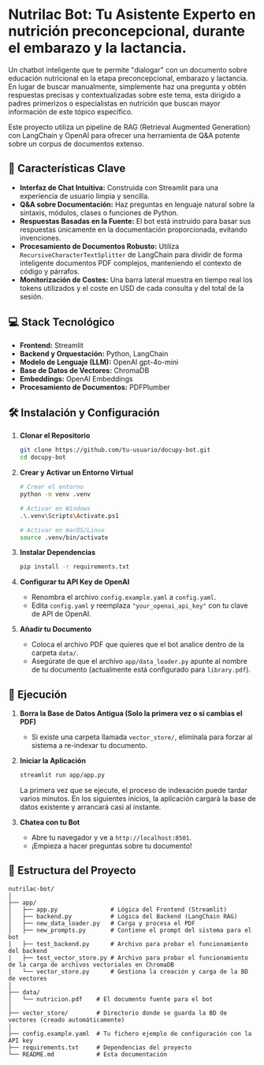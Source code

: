 # Nutrilac Bot: Tu Asistente Experto en nutrición preconcepcional, durante el embarazo y la lactancia.

Un chatbot inteligente que te permite "dialogar" con un documento sobre educación nutricional en la etapa preconcepcional, embarazo y lactancia.
En lugar de buscar manualmente, simplemente haz una pregunta y obtén respuestas precisas y contextualizadas sobre este tema, esta dirigido a padres primerizos o especialistas en nutrición que buscan mayor información de este tópico específico.

Este proyecto utiliza un pipeline de RAG (Retrieval Augmented Generation) con LangChain y OpenAI para ofrecer una herramienta de Q&A potente sobre un corpus de documentos extenso.

## 🚀 Características Clave

-   **Interfaz de Chat Intuitiva:** Construida con Streamlit para una experiencia de usuario limpia y sencilla.
-   **Q&A sobre Documentación:** Haz preguntas en lenguaje natural sobre la sintaxis, módulos, clases o funciones de Python.
-   **Respuestas Basadas en la Fuente:** El bot está instruido para basar sus respuestas únicamente en la documentación proporcionada, evitando invenciones.
-   **Procesamiento de Documentos Robusto:** Utiliza `RecursiveCharacterTextSplitter` de LangChain para dividir de forma inteligente documentos PDF complejos, manteniendo el contexto de código y párrafos.
-   **Monitorización de Costes:** Una barra lateral muestra en tiempo real los tokens utilizados y el coste en USD de cada consulta y del total de la sesión.

## 💻 Stack Tecnológico

-   **Frontend:** Streamlit
-   **Backend y Orquestación:** Python, LangChain
-   **Modelo de Lenguaje (LLM):** OpenAI gpt-4o-mini
-   **Base de Datos de Vectores:** ChromaDB
-   **Embeddings:** OpenAI Embeddings
-   **Procesamiento de Documentos:** PDFPlumber

## 🛠️ Instalación y Configuración

1.  **Clonar el Repositorio**
    ```bash
    git clone https://github.com/tu-usuario/docupy-bot.git
    cd docupy-bot
    ```

2.  **Crear y Activar un Entorno Virtual**
    ```bash
    # Crear el entorno
    python -m venv .venv

    # Activar en Windows
    .\.venv\Scripts\Activate.ps1

    # Activar en macOS/Linux
    source .venv/bin/activate
    ```

3.  **Instalar Dependencias**
    ```bash
    pip install -r requirements.txt
    ```

4.  **Configurar tu API Key de OpenAI**
    -   Renombra el archivo `config.example.yaml` a `config.yaml`.
    -   Edita `config.yaml` y reemplaza `"your_openai_api_key"` con tu clave de API de OpenAI.

5.  **Añadir tu Documento**
    -   Coloca el archivo PDF que quieres que el bot analice dentro de la carpeta `data/`.
    -   Asegúrate de que el archivo `app/data_loader.py` apunte al nombre de tu documento (actualmente está configurado para `library.pdf`).

## 🚀 Ejecución

1.  **Borra la Base de Datos Antigua (Solo la primera vez o si cambias el PDF)**
    -   Si existe una carpeta llamada `vector_store/`, elimínala para forzar al sistema a re-indexar tu documento.

2.  **Iniciar la Aplicación**
    ```bash
    streamlit run app/app.py
    ```
    La primera vez que se ejecute, el proceso de indexación puede tardar varios minutos. En los siguientes inicios, la aplicación cargará la base de datos existente y arrancará casi al instante.

3.  **Chatea con tu Bot**
    -   Abre tu navegador y ve a `http://localhost:8501`.
    -   ¡Empieza a hacer preguntas sobre tu documento!

## 📁 Estructura del Proyecto

```
nutrilac-bot/
│
├── app/
│   ├── app.py               # Lógica del Frontend (Streamlit)
│   ├── backend.py           # Lógica del Backend (LangChain RAG)
│   ├── new_data_loader.py   # Carga y procesa el PDF
│   ├── new_prompts.py       # Contiene el prompt del sistema para el bot
|   ├── test_backend.py      # Archivo para probar el funcionamiento del backend
|   ├── test_vector_store.py # Archivo para probar el funcionamiento de la carga de archivos vectoriales en ChromaDB
│   └── vector_store.py      # Gestiona la creación y carga de la BD de vectores
│
├── data/
│   └── nutricion.pdf    # El documento fuente para el bot
│
├── vector_store/        # Directorio donde se guarda la BD de vectores (creado automáticamente)
│
├── config.example.yaml  # Tu fichero ejemplo de configuración con la API key
├── requirements.txt     # Dependencias del proyecto
└── README.md            # Esta documentación
```

